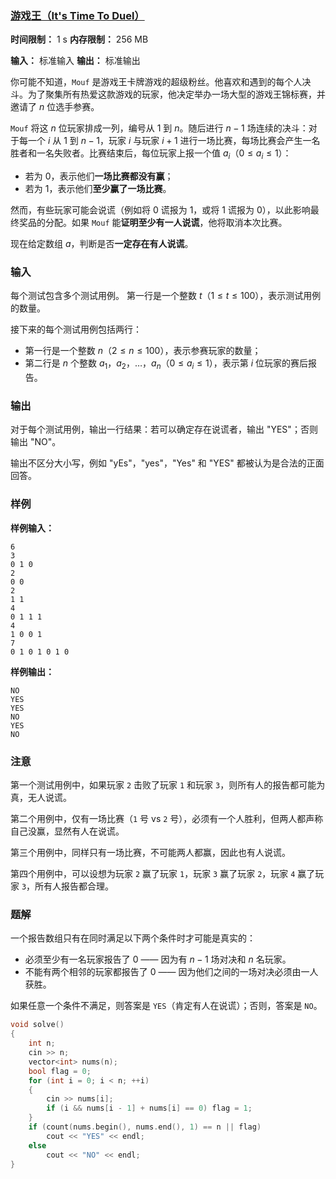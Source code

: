 ### [游戏王（It's Time To Duel）](https://codeforces.com/contest/2109/problem/A)

**时间限制：** 1 s
**内存限制：** 256 MB

**输入：** 标准输入
**输出：** 标准输出



你可能不知道，`Mouf` 是游戏王卡牌游戏的超级粉丝。他喜欢和遇到的每个人决斗。为了聚集所有热爱这款游戏的玩家，他决定举办一场大型的游戏王锦标赛，并邀请了 $n$ 位选手参赛。

`Mouf` 将这 $n$ 位玩家排成一列，编号从 $1$ 到 $n$。随后进行 $n - 1$ 场连续的决斗：对于每一个 $i$ 从 $1$ 到 $n - 1$，玩家 $i$ 与玩家 $i + 1$ 进行一场比赛，每场比赛会产生一名胜者和一名失败者。比赛结束后，每位玩家上报一个值 $a_i$（$0 \le a_i \le 1$）：

* 若为 $0$，表示他们**一场比赛都没有赢**；
* 若为 $1$，表示他们**至少赢了一场比赛**。

然而，有些玩家可能会说谎（例如将 $0$ 谎报为 $1$，或将 $1$ 谎报为 $0$），以此影响最终奖品的分配。如果 `Mouf` 能**证明至少有一人说谎**，他将取消本次比赛。

现在给定数组 $a$，判断是否**一定存在有人说谎**。







### 输入

每个测试包含多个测试用例。
第一行是一个整数 $t$（$1 \le t \le 100$），表示测试用例的数量。

接下来的每个测试用例包括两行：

* 第一行是一个整数 $n$（$2 \le n \le 100$），表示参赛玩家的数量；
* 第二行是 $n$ 个整数 $a_1$，$a_2$，$\ldots$，$a_n$（$0 \le a_i \le 1$），表示第 $i$ 位玩家的赛后报告。





### 输出

对于每个测试用例，输出一行结果：若可以确定存在说谎者，输出 "YES"；否则输出 "NO"。

输出不区分大小写，例如 "yEs"，"yes"，"Yes" 和 "YES" 都被认为是合法的正面回答。





### 样例

**样例输入：**

```
6
3
0 1 0
2
0 0
2
1 1
4
0 1 1 1
4
1 0 0 1
7
0 1 0 1 0 1 0
```



**样例输出：**

```
NO
YES
YES
NO
YES
NO
```





### 注意

第一个测试用例中，如果玩家 `2` 击败了玩家 `1` 和玩家 `3`，则所有人的报告都可能为真，无人说谎。

第二个用例中，仅有一场比赛（`1` 号 vs `2` 号），必须有一个人胜利，但两人都声称自己没赢，显然有人在说谎。

第三个用例中，同样只有一场比赛，不可能两人都赢，因此也有人说谎。

第四个用例中，可以设想为玩家 `2` 赢了玩家 `1`，玩家 `3` 赢了玩家 `2`，玩家 `4` 赢了玩家 `3`，所有人报告都合理。





### 题解

一个报告数组只有在同时满足以下两个条件时才可能是真实的：

- 必须至少有一名玩家报告了 $0$ —— 因为有 $n - 1$ 场对决和 $n$ 名玩家。
- 不能有两个相邻的玩家都报告了 $0$ —— 因为他们之间的一场对决必须由一人获胜。

如果任意一个条件不满足，则答案是 `YES`（肯定有人在说谎）；否则，答案是 `NO`。



```cpp
void solve()
{
	int n;
	cin >> n;
	vector<int> nums(n);
	bool flag = 0;
	for (int i = 0; i < n; ++i)
	{
		cin >> nums[i];
		if (i && nums[i - 1] + nums[i] == 0) flag = 1;
	}
	if (count(nums.begin(), nums.end(), 1) == n || flag)
		cout << "YES" << endl;
	else
		cout << "NO" << endl;
}
```